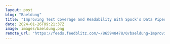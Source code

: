 ```yaml
---
layout: post
blog: "Baeldung"
title: "Improving Test Coverage and Readability With Spock’s Data Pipes and Tables"
date: 2024-01-26T09:21:37Z
image: images/baeldung.png
remote_url: "https://feeds.feedblitz.com/~/865948478/0/baeldung~Improving-Test-Coverage-and-Readability-With-Spocks-Data-Pipes-and-Tables"
---
```

